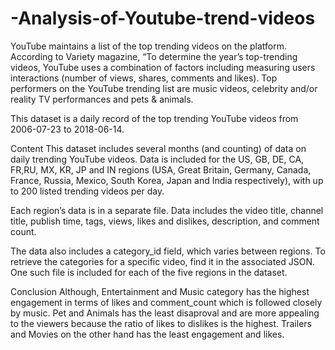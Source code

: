 # -Analysis-of-Youtube-trend-videos
YouTube maintains a list of the top trending videos on the platform. According to Variety magazine, “To determine the year’s top-trending videos, YouTube uses a combination of factors including measuring users interactions (number of views, shares, comments and likes). Top performers on the YouTube trending list are music videos, celebrity and/or reality TV performances and pets & animals.

This dataset is a daily record of the top trending YouTube videos from 2006-07-23 to 2018-06-14.

Content
This dataset includes several months (and counting) of data on daily trending YouTube videos. Data is included for the US, GB, DE, CA, FR,RU, MX, KR, JP and IN regions (USA, Great Britain, Germany, Canada, France, Russia, Mexico, South Korea, Japan and India respectively), with up to 200 listed trending videos per day.

Each region’s data is in a separate file. Data includes the video title, channel title, publish time, tags, views, likes and dislikes, description, and comment count.

The data also includes a category_id field, which varies between regions. To retrieve the categories for a specific video, find it in the associated JSON. One such file is included for each of the five regions in the dataset.

Conclusion
Although, Entertainment and Music category has the highest engagement in terms of likes and comment_count which is followed closely by music. Pet and Animals has the least disaproval and are more appealing to the viewers because the ratio of likes to dislikes is the highest. Trailers and Movies on the other hand has the least engagement and likes.


